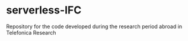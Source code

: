 # serverless-IFC
Repository for the code developed during the research period abroad in Telefonica Research
